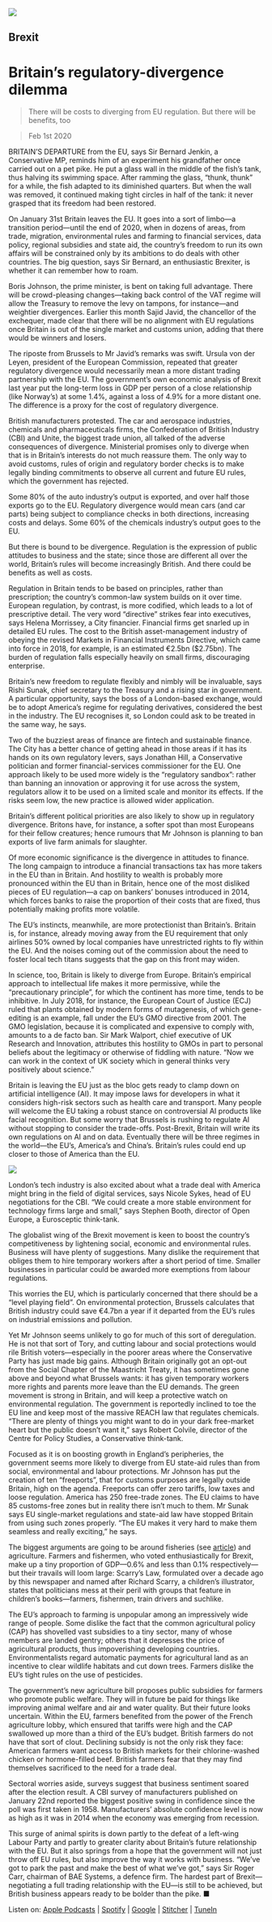 ![](./images/20200201_BRD001_0.jpg)

## Brexit

# Britain’s regulatory-divergence dilemma

> There will be costs to diverging from EU regulation. But there will be benefits, too

> Feb 1st 2020

BRITAIN’S DEPARTURE from the EU, says Sir Bernard Jenkin, a Conservative MP, reminds him of an experiment his grandfather once carried out on a pet pike. He put a glass wall in the middle of the fish’s tank, thus halving its swimming space. After ramming the glass, “thunk, thunk” for a while, the fish adapted to its diminished quarters. But when the wall was removed, it continued making tight circles in half of the tank: it never grasped that its freedom had been restored.

On January 31st Britain leaves the EU. It goes into a sort of limbo—a transition period—until the end of 2020, when in dozens of areas, from trade, migration, environmental rules and farming to financial services, data policy, regional subsidies and state aid, the country’s freedom to run its own affairs will be constrained only by its ambitions to do deals with other countries. The big question, says Sir Bernard, an enthusiastic Brexiter, is whether it can remember how to roam.

Boris Johnson, the prime minister, is bent on taking full advantage. There will be crowd-pleasing changes—taking back control of the VAT regime will allow the Treasury to remove the levy on tampons, for instance—and weightier divergences. Earlier this month Sajid Javid, the chancellor of the exchequer, made clear that there will be no alignment with EU regulations once Britain is out of the single market and customs union, adding that there would be winners and losers.

The riposte from Brussels to Mr Javid’s remarks was swift. Ursula von der Leyen, president of the European Commission, repeated that greater regulatory divergence would necessarily mean a more distant trading partnership with the EU. The government’s own economic analysis of Brexit last year put the long-term loss in GDP per person of a close relationship (like Norway’s) at some 1.4%, against a loss of 4.9% for a more distant one. The difference is a proxy for the cost of regulatory divergence.

British manufacturers protested. The car and aerospace industries, chemicals and pharmaceuticals firms, the Confederation of British Industry (CBI) and Unite, the biggest trade union, all talked of the adverse consequences of divergence. Ministerial promises only to diverge when that is in Britain’s interests do not much reassure them. The only way to avoid customs, rules of origin and regulatory border checks is to make legally binding commitments to observe all current and future EU rules, which the government has rejected.

Some 80% of the auto industry’s output is exported, and over half those exports go to the EU. Regulatory divergence would mean cars (and car parts) being subject to compliance checks in both directions, increasing costs and delays. Some 60% of the chemicals industry’s output goes to the EU.

But there is bound to be divergence. Regulation is the expression of public attitudes to business and the state; since those are different all over the world, Britain’s rules will become increasingly British. And there could be benefits as well as costs.

Regulation in Britain tends to be based on principles, rather than prescription; the country’s common-law system builds on it over time. European regulation, by contrast, is more codified, which leads to a lot of prescriptive detail. The very word “directive” strikes fear into executives, says Helena Morrissey, a City financier. Financial firms get snarled up in detailed EU rules. The cost to the British asset-management industry of obeying the revised Markets in Financial Instruments Directive, which came into force in 2018, for example, is an estimated €2.5bn ($2.75bn). The burden of regulation falls especially heavily on small firms, discouraging enterprise.

Britain’s new freedom to regulate flexibly and nimbly will be invaluable, says Rishi Sunak, chief secretary to the Treasury and a rising star in government. A particular opportunity, says the boss of a London-based exchange, would be to adopt America’s regime for regulating derivatives, considered the best in the industry. The EU recognises it, so London could ask to be treated in the same way, he says.

Two of the buzziest areas of finance are fintech and sustainable finance. The City has a better chance of getting ahead in those areas if it has its hands on its own regulatory levers, says Jonathan Hill, a Conservative politician and former financial-services commissioner for the EU. One approach likely to be used more widely is the “regulatory sandbox”: rather than banning an innovation or approving it for use across the system, regulators allow it to be used on a limited scale and monitor its effects. If the risks seem low, the new practice is allowed wider application.

Britain’s different political priorities are also likely to show up in regulatory divergence. Britons have, for instance, a softer spot than most Europeans for their fellow creatures; hence rumours that Mr Johnson is planning to ban exports of live farm animals for slaughter.

Of more economic significance is the divergence in attitudes to finance. The long campaign to introduce a financial transactions tax has more takers in the EU than in Britain. And hostility to wealth is probably more pronounced within the EU than in Britain, hence one of the most disliked pieces of EU regulation—a cap on bankers’ bonuses introduced in 2014, which forces banks to raise the proportion of their costs that are fixed, thus potentially making profits more volatile.

The EU’s instincts, meanwhile, are more protectionist than Britain’s. Britain is, for instance, already moving away from the EU requirement that only airlines 50% owned by local companies have unrestricted rights to fly within the EU. And the noises coming out of the commission about the need to foster local tech titans suggests that the gap on this front may widen.

In science, too, Britain is likely to diverge from Europe. Britain’s empirical approach to intellectual life makes it more permissive, while the “precautionary principle”, for which the continent has more time, tends to be inhibitive. In July 2018, for instance, the European Court of Justice (ECJ) ruled that plants obtained by modern forms of mutagenesis, of which gene-editing is an example, fall under the EU’s GMO directive from 2001. The GMO legislation, because it is complicated and expensive to comply with, amounts to a de facto ban. Sir Mark Walport, chief executive of UK Research and Innovation, attributes this hostility to GMOs in part to personal beliefs about the legitimacy or otherwise of fiddling with nature. “Now we can work in the context of UK society which in general thinks very positively about science.”

Britain is leaving the EU just as the bloc gets ready to clamp down on artificial intelligence (AI). It may impose laws for developers in what it considers high-risk sectors such as health care and transport. Many people will welcome the EU taking a robust stance on controversial AI products like facial recognition. But some worry that Brussels is rushing to regulate AI without stopping to consider the trade-offs. Post-Brexit, Britain will write its own regulations on AI and on data. Eventually there will be three regimes in the world—the EU’s, America’s and China’s. Britain’s rules could end up closer to those of America than the EU.

![](./images/20200201_BRD002_0.jpg)

London’s tech industry is also excited about what a trade deal with America might bring in the field of digital services, says Nicole Sykes, head of EU negotiations for the CBI. “We could create a more stable environment for technology firms large and small,” says Stephen Booth, director of Open Europe, a Eurosceptic think-tank.

The globalist wing of the Brexit movement is keen to boost the country’s competitiveness by lightening social, economic and environmental rules. Business will have plenty of suggestions. Many dislike the requirement that obliges them to hire temporary workers after a short period of time. Smaller businesses in particular could be awarded more exemptions from labour regulations.

This worries the EU, which is particularly concerned that there should be a “level playing field”. On environmental protection, Brussels calculates that British industry could save €4.7bn a year if it departed from the EU’s rules on industrial emissions and pollution.

Yet Mr Johnson seems unlikely to go for much of this sort of deregulation. He is not that sort of Tory, and cutting labour and social protections would rile British voters—especially in the poorer areas where the Conservative Party has just made big gains. Although Britain originally got an opt-out from the Social Chapter of the Maastricht Treaty, it has sometimes gone above and beyond what Brussels wants: it has given temporary workers more rights and parents more leave than the EU demands. The green movement is strong in Britain, and will keep a protective watch on environmental regulation. The government is reportedly inclined to toe the EU line and keep most of the massive REACH law that regulates chemicals. “There are plenty of things you might want to do in your dark free-market heart but the public doesn’t want it,” says Robert Colvile, director of the Centre for Policy Studies, a Conservative think-tank.

Focused as it is on boosting growth in England’s peripheries, the government seems more likely to diverge from EU state-aid rules than from social, environmental and labour protections. Mr Johnson has put the creation of ten “freeports”, that for customs purposes are legally outside Britain, high on the agenda. Freeports can offer zero tariffs, low taxes and loose regulation. America has 250 free-trade zones. The EU claims to have 85 customs-free zones but in reality there isn’t much to them. Mr Sunak says EU single-market regulations and state-aid law have stopped Britain from using such zones properly. “The EU makes it very hard to make them seamless and really exciting,” he says.

The biggest arguments are going to be around fisheries (see [article](https://www.economist.com//britain/2020/01/30/britains-fisherfolk-fret-about-being-sold-down-the-river-yet-again)) and agriculture. Farmers and fishermen, who voted enthusiastically for Brexit, make up a tiny proportion of GDP—0.6% and less than 0.1% respectively—but their travails will loom large: Scarry’s Law, formulated over a decade ago by this newspaper and named after Richard Scarry, a children’s illustrator, states that politicians mess at their peril with groups that feature in children’s books—farmers, fishermen, train drivers and suchlike.

The EU’s approach to farming is unpopular among an impressively wide range of people. Some dislike the fact that the common agricultural policy (CAP) has shovelled vast subsidies to a tiny sector, many of whose members are landed gentry; others that it depresses the price of agricultural products, thus impoverishing developing countries. Environmentalists regard automatic payments for agricultural land as an incentive to clear wildlife habitats and cut down trees. Farmers dislike the EU’s tight rules on the use of pesticides.

The government’s new agriculture bill proposes public subsidies for farmers who promote public welfare. They will in future be paid for things like improving animal welfare and air and water quality. But their future looks uncertain. Within the EU, farmers benefited from the power of the French agriculture lobby, which ensured that tariffs were high and the CAP swallowed up more than a third of the EU’s budget. British farmers do not have that sort of clout. Declining subsidy is not the only risk they face: American farmers want access to British markets for their chlorine-washed chicken or hormone-filled beef. British farmers fear that they may find themselves sacrificed to the need for a trade deal.

Sectoral worries aside, surveys suggest that business sentiment soared after the election result. A CBI survey of manufacturers published on January 22nd reported the biggest positive swing in confidence since the poll was first taken in 1958. Manufacturers’ absolute confidence level is now as high as it was in 2014 when the economy was emerging from recession.

This surge of animal spirits is down partly to the defeat of a left-wing Labour Party and partly to greater clarity about Britain’s future relationship with the EU. But it also springs from a hope that the government will not just throw off EU rules, but also improve the way it works with business. “We’ve got to park the past and make the best of what we’ve got,” says Sir Roger Carr, chairman of BAE Systems, a defence firm. The hardest part of Brexit—negotiating a full trading relationship with the EU—is still to be achieved, but British business appears ready to be bolder than the pike. ■



Listen on: [Apple Podcasts](https://www.economist.com/https://itunes.apple.com/us/podcast/id1449631195?mt=2&ls=1) | [Spotify](https://www.economist.com/https://open.spotify.com/show/12zKAMNyS2GNentUzxq9QN) | [Google](https://www.economist.com/https://www.google.com/podcasts?feed=aHR0cHM6Ly9yc3MuYWNhc3QuY29tL3RoZWludGVsbGlnZW5jZXBvZGNhc3Q) | [Stitcher](https://www.economist.com/https://www.stitcher.com/s?fid=357733&refid=stpr) | [TuneIn](https://www.economist.com/https://tunein.com/podcasts/Business--Economics-Podcasts/Money-talks-from-Economist-Radio-p603831//)